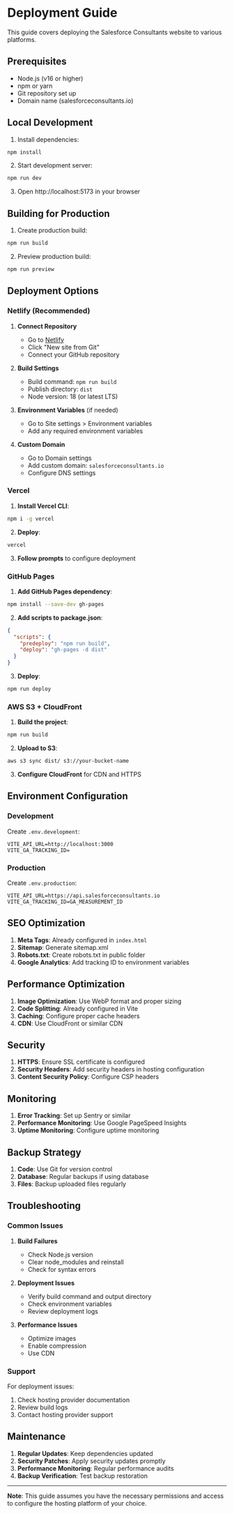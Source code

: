# Deployment Guide

This guide covers deploying the Salesforce Consultants website to various platforms.

## Prerequisites

- Node.js (v16 or higher)
- npm or yarn
- Git repository set up
- Domain name (salesforceconsultants.io)

## Local Development

1. Install dependencies:
```bash
npm install
```

2. Start development server:
```bash
npm run dev
```

3. Open http://localhost:5173 in your browser

## Building for Production

1. Create production build:
```bash
npm run build
```

2. Preview production build:
```bash
npm run preview
```

## Deployment Options

### Netlify (Recommended)

1. **Connect Repository**
   - Go to [Netlify](https://netlify.com)
   - Click "New site from Git"
   - Connect your GitHub repository

2. **Build Settings**
   - Build command: `npm run build`
   - Publish directory: `dist`
   - Node version: 18 (or latest LTS)

3. **Environment Variables** (if needed)
   - Go to Site settings > Environment variables
   - Add any required environment variables

4. **Custom Domain**
   - Go to Domain settings
   - Add custom domain: `salesforceconsultants.io`
   - Configure DNS settings

### Vercel

1. **Install Vercel CLI**:
```bash
npm i -g vercel
```

2. **Deploy**:
```bash
vercel
```

3. **Follow prompts** to configure deployment

### GitHub Pages

1. **Add GitHub Pages dependency**:
```bash
npm install --save-dev gh-pages
```

2. **Add scripts to package.json**:
```json
{
  "scripts": {
    "predeploy": "npm run build",
    "deploy": "gh-pages -d dist"
  }
}
```

3. **Deploy**:
```bash
npm run deploy
```

### AWS S3 + CloudFront

1. **Build the project**:
```bash
npm run build
```

2. **Upload to S3**:
```bash
aws s3 sync dist/ s3://your-bucket-name
```

3. **Configure CloudFront** for CDN and HTTPS

## Environment Configuration

### Development
Create `.env.development`:
```env
VITE_API_URL=http://localhost:3000
VITE_GA_TRACKING_ID=
```

### Production
Create `.env.production`:
```env
VITE_API_URL=https://api.salesforceconsultants.io
VITE_GA_TRACKING_ID=GA_MEASUREMENT_ID
```

## SEO Optimization

1. **Meta Tags**: Already configured in `index.html`
2. **Sitemap**: Generate sitemap.xml
3. **Robots.txt**: Create robots.txt in public folder
4. **Google Analytics**: Add tracking ID to environment variables

## Performance Optimization

1. **Image Optimization**: Use WebP format and proper sizing
2. **Code Splitting**: Already configured in Vite
3. **Caching**: Configure proper cache headers
4. **CDN**: Use CloudFront or similar CDN

## Security

1. **HTTPS**: Ensure SSL certificate is configured
2. **Security Headers**: Add security headers in hosting configuration
3. **Content Security Policy**: Configure CSP headers

## Monitoring

1. **Error Tracking**: Set up Sentry or similar
2. **Performance Monitoring**: Use Google PageSpeed Insights
3. **Uptime Monitoring**: Configure uptime monitoring

## Backup Strategy

1. **Code**: Use Git for version control
2. **Database**: Regular backups if using database
3. **Files**: Backup uploaded files regularly

## Troubleshooting

### Common Issues

1. **Build Failures**
   - Check Node.js version
   - Clear node_modules and reinstall
   - Check for syntax errors

2. **Deployment Issues**
   - Verify build command and output directory
   - Check environment variables
   - Review deployment logs

3. **Performance Issues**
   - Optimize images
   - Enable compression
   - Use CDN

### Support

For deployment issues:
1. Check hosting provider documentation
2. Review build logs
3. Contact hosting provider support

## Maintenance

1. **Regular Updates**: Keep dependencies updated
2. **Security Patches**: Apply security updates promptly
3. **Performance Monitoring**: Regular performance audits
4. **Backup Verification**: Test backup restoration

---

**Note**: This guide assumes you have the necessary permissions and access to configure the hosting platform of your choice. 